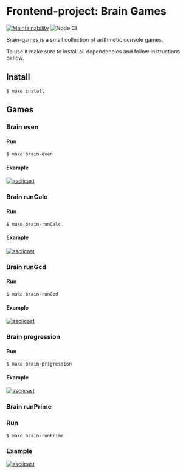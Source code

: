 # Frontend-project: Brain Games 


[![Maintainability](https://api.codeclimate.com/v1/badges/5b9a7ed38b1c05ac4bc3/maintainability)](https://codeclimate.com/github/vsbdn/frontend-project-lvl1/maintainability) ![Node CI](https://github.com/vsbdn/frontend-project-lvl1/workflows/Node%20CI/badge.svg?branch=master&event=project)

Brain-games is a small collection of arithmetic console games. 

To use it make sure to install all dependencies and follow instructions bellow.


## Install
`$ make install`

## Games
### Brain even
#### Run 
`$ make brain-even`
#### Example
[![asciicast](https://asciinema.org/a/731hp9sATNRFu6OVT2dIY1V3K.svg)](https://asciinema.org/a/731hp9sATNRFu6OVT2dIY1V3K)

### Brain runCalc
#### Run 
`$ make brain-runCalc`
#### Example
[![asciicast](https://asciinema.org/a/eS5vRehSsWk4vESV3W9X0dMQk.svg)](https://asciinema.org/a/eS5vRehSsWk4vESV3W9X0dMQk)

### Brain runGcd
#### Run
`$ make brain-runGcd`
#### Example
[![asciicast](https://asciinema.org/a/fRSLklRvNtCKpYsHw6HOPs7nj.svg)](https://asciinema.org/a/fRSLklRvNtCKpYsHw6HOPs7nj)

### Brain progression
#### Run
`$ make brain-prigression`
#### Example
[![asciicast](https://asciinema.org/a/CucgR3Qhr1HC4dP3HzLtEseAO.svg)](https://asciinema.org/a/CucgR3Qhr1HC4dP3HzLtEseAO)
### Brain runPrime
### Run
`$ make brain-runPrime`
### Example
[![asciicast](https://asciinema.org/a/MqHnOacjnfBHIHkKOLERqu56C.svg)](https://asciinema.org/a/MqHnOacjnfBHIHkKOLERqu56C)
